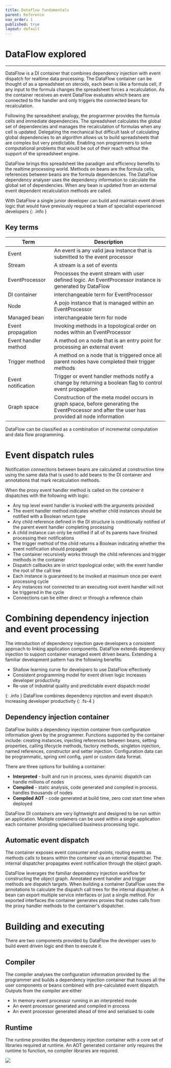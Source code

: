 ```yaml
---
title: Dataflow fundamentals
parent: Reference
nav_order: 1
published: true
layout: default
---
```

# DataFlow explored
---
DataFlow is a DI container that combines dependency injection with event dispatch for realtime data processing.
The DataFlow container can be thought of as a spreadsheet on steroids, each bean is like a formula cell, if any input
to the formula changes the spreadsheet forces a recalculation. As the container receives an event DataFlow evaluates
which beans are connected to the handler and only triggers the connected beans for recalculation.

Following the spreadsheet analogy, the programmer provides the formula cells and immediate dependencies. The spreadsheet
calculates the global set of dependencies and manages the recalculation of formulas when any cell is updated. Delegating
the mechanical but difficult task of calculating global dependencies to an algorithm allows us to build spreadsheets
that are complex but very predictable. Enabling non programmers to solve computational problems that would be out of
their reach without the support of the spreadsheet engine.

DataFlow brings this spreadsheet like paradigm and efficiency benefits to the realtime processing world. Methods on
beans are the formula cells, references between beans are the formula dependencies. The DataFlow dependency analyser
uses the dependency information to calculate the global set of dependencies. When any bean is updated from an external
event dependent recalculation methods are called.

With DataFlow a single junior developer can build and maintain event driven logic that would have previously required a
team of specialist experienced developers
{: .info }

## Key terms

| Term                 | Description                                                                                                                                     |
|----------------------|-------------------------------------------------------------------------------------------------------------------------------------------------|
| Event                | An event is any valid java instance that is submitted to the event processor                                                                    |
| Stream               | A stream is a set of events                                                                                                                     |
| EventProcessor       | Processes the event stream with user defined logic. An EventProcessor instance is generated by DataFlow                                         |
| DI container         | interchangeable term for EventProcessor                                                                                                         |
| Node                 | A pojo instance that is managed within an EventProcessor                                                                                        |
| Managed bean         | interchangeable term for node                                                                                                                   |
| Event propagation    | Invoking methods in a topological order on nodes within an EventProcessor                                                                       |
| Event handler method | A method on a node that is an entry point for processing an external event                                                                      |
| Trigger method       | A method on a node that is triggered once all parent nodes have completed their trigger methods                                                 |
| Event notification   | Trigger or event handler methods notify a change by returning a boolean flag to control event propagation                                       |
| Graph space          | Construction of the meta model occurs in graph space, before generating the EventProcessor and after the user has provided all node information |

DataFlow can be classified as a combination of incremental computation and data flow programming.

# Event dispatch rules
Notification connections between beans are calculated at construction time using the same data that is used to add beans
to the DI container and annotations that mark recalculation methods.

When the proxy event handler method is called on the container it dispatches with the following with logic:

- Any top level event handler is invoked with the arguments provided
- The event handler method indicates whether child instances should be notified with a Boolean return type
- Any child reference defined in the DI structure is conditionally notified of the parent event handler completing
  processing
- A child instance can only be notified if all of its parents have finished processing their notifications
- The trigger method of the child returns a Boolean indicating whether the event notification should propagate
- The container recursively works through the child references and trigger methods in the container
- Dispatch callbacks are in strict topological order, with the event handler the root of the call tree
- Each instance is guaranteed to be invoked at maximum once per event processing cycle
- Any instances not connected to an executing root event handler will not be triggered in the cycle
- Connections can be either direct or through a reference chain

# Combining dependency injection and event processing

The introduction of dependency injection gave developers a consistent approach to linking application components.
DataFlow extends dependency injection to support container managed event driven beans. Extending a familiar development
pattern has the following benefits:
- Shallow learning curve for developers to use DataFlow effectively
- Consistent programming model for event driven logic increases developer productivity
- Re-use of industrial quality and predictable event dispatch model

{: .info }
DataFlow combines dependency injection and event dispatch increasing developer productivity
{: .fs-4 }

## Dependency injection container

DataFlow builds a dependency injection container from configuration information given by the programmer. Functions
supported by the container include: creating instances, injecting references between beans, setting properties, calling
lifecycle methods, factory methods, singleton injection, named references, constructor and setter injection.
Configuration data can be programmatic, spring xml config, yaml or custom data format.

There are three options for building a container:

- **Interpreted** - built and run in process, uses dynamic dispatch can handle millions of nodes
- **Compiled** - static analysis, code generated and compiled in process. handles thousands of nodes
- **Compiled AOT** - code generated at build time, zero cost start time when deployed

DataFlow DI containers are very lightweight and designed to be run within an application. Multiple containers can be
used within a single application each container providing specialised business processing logic.

## Automatic event dispatch

The container exposes event consumer end-points, routing events as methods calls to beans within the container
via an internal dispatcher. The internal dispatcher propagates event notification through the object graph.

DataFlow leverages the familiar dependency injection workflow for constructing the object graph. Annotated
event handler and trigger methods are dispatch targets. When building a container DataFlow uses the annotations to
calculate the dispatch call trees for the internal dispatcher. A bean can export multiple service interfaces or just a
single method. For exported interfaces the container generates proxies that routes calls from the proxy handler methods
to the container's dispatcher.

# Building and executing
There are two components provided by DataFlow the developer uses to build event driven logic and then to execute it.

## Compiler
The compiler analyses the configuration information provided by the programmer and builds a dependency injection container
that houses all the user components or beans combined with pre-calculated event dispatch. Outputs from the compiler
are either
- In memory event processor running in an interpreted mode
- An event processor generated and compiled in process
- An event processor generated ahead of time and serialised to code

## Runtime
The runtime provides the dependency injection container with a core set of libraries required at runtime. An AOT generated
container only requires the runtime to function, no compiler libraries are required.

![](../images/integration_overview-generating.png)